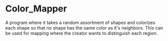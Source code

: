 # Color_Mapper
A program where it takes a random assortment of shapes and colorizes each shape so that no shape has the same color as it's neighbors.
This can be used for mapping where the creator wants to distinguish each region.
